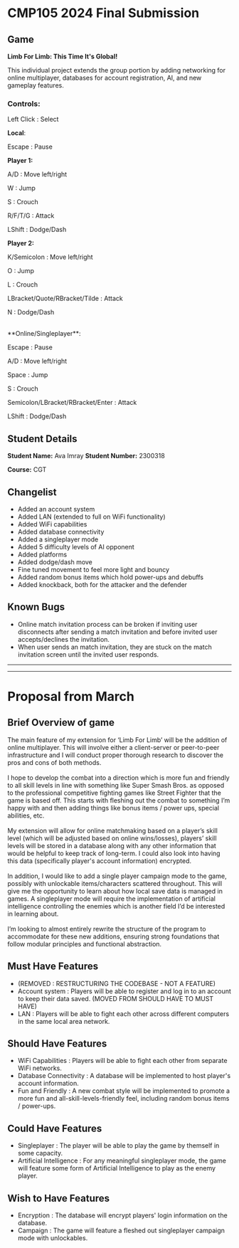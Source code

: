 # CMP105 2024 Final Submission 

## Game 

**Limb For Limb: This Time It's Global!** 

This individual project extends the group portion by adding networking for online multiplayer, databases for account registration, AI, and new gameplay features.


### **Controls:** 

Left Click : Select

**Local**:

Escape : Pause

**Player 1:**

A/D : Move left/right

W : Jump

S : Crouch

R/F/T/G : Attack

LShift : Dodge/Dash
<br>

**Player 2:**

K/Semicolon : Move left/right

O : Jump

L : Crouch

LBracket/Quote/RBracket/Tilde : Attack

N : Dodge/Dash

<br>
**Online/Singleplayer**:

Escape : Pause

A/D : Move left/right

Space : Jump

S : Crouch

Semicolon/LBracket/RBracket/Enter : Attack

LShift : Dodge/Dash


## Student Details

**Student Name:** Ava Imray
**Student Number:** 2300318

**Course:** CGT

## Changelist

* Added an account system
* Added LAN (extended to full on WiFi functionality)
* Added WiFi capabilities
* Added database connectivity
* Added a singleplayer mode
* Added 5 difficulty levels of AI opponent
* Added platforms
* Added dodge/dash move
* Fine tuned movement to feel more light and bouncy
* Added random bonus items which hold power-ups and debuffs
* Added knockback, both for the attacker and the defender

## Known Bugs
* Online match invitation process can be broken if inviting user disconnects after sending a match invitation and before invited user accepts/declines the invitation.
* When user sends an match invitation, they are stuck on the match invitation screen until the invited user responds.

---
---

# Proposal from March

## Brief Overview of game 

The main feature of my extension for ‘Limb For Limb’ will be the addition of online multiplayer. This will involve either a client-server or peer-to-peer infrastructure and I will conduct proper thorough research to discover the pros and cons of both methods. 
<br><br>
I hope to develop the combat into a direction which is more fun and friendly to all skill levels in line with something like Super Smash Bros. as opposed to the professional competitive fighting games like Street Fighter that the game is based off. This starts with fleshing out the combat to something I’m happy with and then adding things like bonus items / power ups, special abilities, etc.
<br><br>
My extension will allow for online matchmaking based on a player’s skill level (which will be adjusted based on online wins/losses), players’ skill levels will be stored in a database along with any other information that would be helpful to keep track of long-term. I could also look into having this data (specifically player's account information) encrypted.
<br><br>
In addition, I would like to add a single player campaign mode to the game, possibly with unlockable items/characters scattered throughout. This will give me the opportunity to learn about how local save data is managed in games. A singleplayer mode will require the implementation of artificial intelligence controlling the enemies which is another field I’d be interested in learning about.
<br><br>
I’m looking to almost entirely rewrite the structure of the program to accommodate for these new additions, ensuring strong foundations that follow modular principles and functional abstraction.

## Must Have Features

- (REMOVED : RESTRUCTURING THE CODEBASE - NOT A FEATURE)
- Account system : Players will be able to register and log in to an account to keep their data saved. (MOVED FROM SHOULD HAVE TO MUST HAVE)
- LAN : Players will be able to fight each other across different computers in the same local area network.

## Should Have Features

- WiFi Capabilities : Players will be able to fight each other from separate WiFi networks.
- Database Connectivity : A database will be implemented to host player's account information.
- Fun and Friendly : A new combat style will be implemented to promote a more fun and all-skill-levels-friendly feel, including random bonus items / power-ups.

## Could Have Features

- Singleplayer : The player will be able to play the game by themself in some capacity.
- Artificial Intelligence : For any meaningful singleplayer mode, the game will feature some form of Artificial Intelligence to play as the enemy player.

## Wish to Have Features

- Encryption : The database will encrypt players' login information on the database.
- Campaign : The game will feature a fleshed out singleplayer campaign mode with unlockables.
